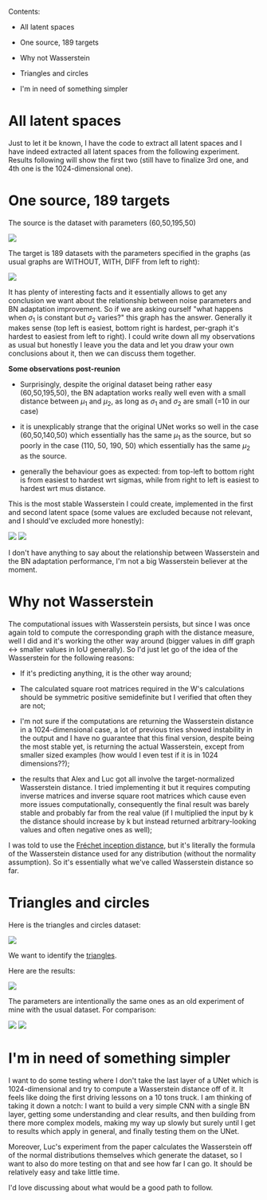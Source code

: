 Contents:

- All latent spaces

- One source, 189 targets

- Why not Wasserstein

- Triangles and circles

- I'm in need of something simpler

# All latent spaces

Just to let it be known, I have the code to extract all latent spaces and I have indeed extracted all latent spaces from the following experiment. Results following will show the first two (still have to finalize 3rd one, and 4th one is the 1024-dimensional one).

# One source, 189 targets

The source is the dataset with parameters (60,50,195,50)


<img src="https://github.com/MarcoFurlan99/5_misc_results/blob/master/images/samples.png?raw=true">


The target is 189 datasets with the parameters specified in the graphs (as usual graphs are WITHOUT, WITH, DIFF from left to right):

<img src="https://github.com/MarcoFurlan99/5_misc_results/blob/master/images/three_musketeers.png?raw=true">

It has plenty of interesting facts and it essentially allows to get any conclusion we want about the relationship between noise parameters and BN adaptation improvement. So if we are asking ourself "what happens when $\sigma_1$ is constant but $\sigma_2$ varies?" this graph has the answer. Generally it makes sense (top left is easiest, bottom right is hardest, per-graph it's hardest to easiest from left to right). I could write down all my observations as usual but honestly I leave you the data and let you draw your own conclusions about it, then we can discuss them together.

**Some observations post-reunion**

- Surprisingly, despite the original dataset being rather easy (60,50,195,50), the BN adaptation works really well even with a small distance between $\mu_1$ and $\mu_2$, as long as $\sigma_1$ and $\sigma_2$ are small (=10 in our case)

- it is unexplicably strange that the original UNet works so well in the case (60,50,140,50) which essentially has the same $\mu_1$ as the source, but so poorly in the case (110, 50, 190, 50) which essentially has the same $\mu_2$ as the source.

- generally the behaviour goes as expected: from top-left to bottom right is from easiest to hardest wrt sigmas, while from right to left is easiest to hardest wrt mus distance.



This is the most stable Wasserstein I could create, implemented in the first and second latent space (some values are excluded because not relevant, and I should've excluded more honestly):

<img src="https://github.com/MarcoFurlan99/5_misc_results/blob/master/images/wasserstein_1.png?raw=true">

<img src="https://github.com/MarcoFurlan99/5_misc_results/blob/master/images/wasserstein_2.png?raw=true">

I don't have anything to say about the relationship between Wasserstein and the BN adaptation performance, I'm not a big Wasserstein believer at the moment.

# Why not Wasserstein

The computational issues with Wasserstein persists, but since I was once again told to compute the corresponding graph with the distance measure, well I did and it's working the other way around (bigger values in diff graph <-> smaller values in IoU generally). So I'd just let go of the idea of the Wasserstein for the following reasons:

- If it's predicting anything, it is the other way around;

- The calculated square root matrices required in the W's calculations should be symmetric positive semidefinite but I verified that often they are not;

- I'm not sure if the computations are returning the Wasserstein distance in a 1024-dimensional case, a lot of previous tries showed instability in the output and I have no guarantee that this final version, despite being the most stable yet, is returning the actual Wasserstein, except from smaller sized examples (how would I even test if it is in 1024 dimensions??);

- the results that Alex and Luc got all involve the target-normalized Wasserstein distance. I tried implementing it but it requires computing inverse matrices and inverse square root matrices which cause even more issues computationally, consequently the final result was barely stable and probably far from the real value (if I multiplied the input by k the distance should increase by k but instead returned arbitrary-looking values and often negative ones as well);

I was told to use the [Fréchet inception distance](https://en.wikipedia.org/wiki/Fr%C3%A9chet_inception_distance), but it's literally the formula of the Wasserstein distance used for any distribution (without the normality assumption). So it's essentially what we've called Wasserstein distance so far.

# Triangles and circles

Here is the triangles and circles dataset:

<img src="https://github.com/MarcoFurlan99/5_misc_results/blob/master/images/source.png?raw=true">

We want to identify the <u>triangles</u>.

Here are the results:

<img src="https://github.com/MarcoFurlan99/5_misc_results/blob/master/images/three_musketeers_toc.png?raw=true">

The parameters are intentionally the same ones as an old experiment of mine with the usual dataset. For comparison:

<img src="https://github.com/MarcoFurlan99/5_misc_results/blob/master/images/samples_2.png?raw=true">

<img src="https://github.com/MarcoFurlan99/5_misc_results/blob/master/images/three_musketeers_2.png?raw=true">

# I'm in need of something simpler

I want to do some testing where I don't take the last layer of a UNet which is 1024-dimensional and try to compute a Wasserstein distance off of it. It feels like doing the first driving lessons on a 10 tons truck. I am thinking of taking it down a notch: I want to build a very simple CNN with a single BN layer, getting some understanding and clear results, and then building from there more complex models, making my way up slowly but surely until I get to results which apply in general, and finally testing them on the UNet.

Moreover, Luc's experiment from the paper calculates the Wasserstein off of the normal distributions themselves which generate the dataset, so I want to also do more testing on that and see how far I can go. It should be relatively easy and take little time.

I'd love discussing about what would be a good path to follow.
